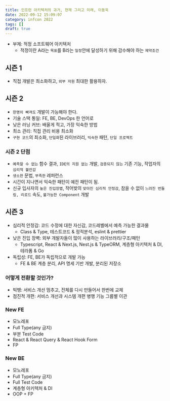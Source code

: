 ```yaml
---
title: 인프런 아키텍처의 과거, 현재 그리고 미래, 이동욱
date: 2022-09-12 15:09:07
category: infcon 2022
tags: []
draft: true
---
```


- 부제: 적정 소프트웨어 아키텍처
  - 적정이란 A라는 `목표`를 B라는 `일정`안에 달성하기 위해 감수해야 하는 `제약조건`

## 시즌 1

- 직접 개발은 최소화하고, `외부 자원` 최대한 활용하자.

## 시즌 2

- `한명이 빠져도` 개발이 가능해야 한다.
- 기술 스택 통일: FE, BE, DevOps 한 언어로
- 낮은 러닝 커브: 배울게 적고, 가장 익숙한 방법
- 최소 관리: 직접 관리 비용 최소화
- `구현 코드`의 최소화, `단일화`된 라이브러리, `익숙한` 패턴, `단일 프로젝트`

### 시즌 2 단점

- `예측할 수 없는` 함수 결과, `IDE의 지원 없는` 개발, `검증되지 않는` 기존 기능, 작업자의 `심리적 불안감`
- `생소한` 문법, `부족한` 레퍼런스
- 시간이 지나면서 익숙한 패턴이 예전 패턴이 됨.
- 신규 입사자의 `높은 진입장볍`, 작어밪의 `앚아진 심리적 안정감`, 참을 수 없이 `느려진 번들링, 리로드` 속도, `불가능한 Component` 개발

## 시즌 3

- 심리적 안정감: 코드 수정에 대한 자신감, 코드레벨에서 예측 가능한 결과물
  - Class & Type, 테스트코드 & 정적분석, eslint & prettier
- 낮은 진입 장벽: 외부 개발자들이 많이 사용하는 라이브러리/구조/패턴
  - Typescript, React & Next.js, Nest.js & TypeORM, 계층형 아키텍처 & DI, 테라폼 & Go
- 독립성: FE, BE가 독립적으로 개발 가능
  - FE & BE 계층 분리, API 명세 기반 개발, 분리된 저장소

### 어떻게 전환할 것인가?

- 빅뱅: 서비스 개선 멈추고, 전체를 다시 만들어서 한번에 교체
- 점진적 개편: 서비스 개선과 시스템 개편 병행 기능 그룹별 이관

### New FE

- 모노레포
- Full Type(any 금지)
- 부분 Test Code
- React & React Query & React Hook Form
- FP

### New BE

- 모노레포
- Full Type(any 금지)
- Full Test Code
- 계층형 아키텍처 & DI
- OOP + FP
